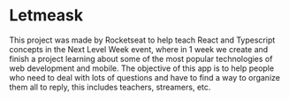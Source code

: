 # Letmeask

This project was made by Rocketseat to help teach React and Typescript concepts in the Next Level Week event, where in 1 week we create and finish a project learning about some of the most popular technologies of web development and mobile. The objective of this app is to help people who need to deal with lots of questions and have to find a way to organize them all to reply, this includes teachers, streamers, etc. 
